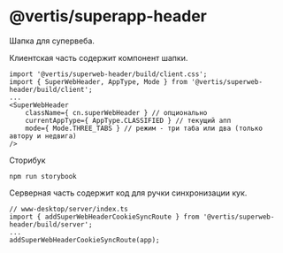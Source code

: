 # @vertis/superapp-header

Шапка для супервеба.

Клиентская часть содержит компонент шапки.
```
import '@vertis/superweb-header/build/client.css';
import { SuperWebHeader, AppType, Mode } from '@vertis/superweb-header/build/client';
...
<SuperWebHeader
    className={ cn.superWebHeader } // опционально
    currentAppType={ AppType.CLASSIFIED } // текущий апп
    mode={ Mode.THREE_TABS } // режим - три таба или два (только автору и недвига)
/>
```

Сторибук
```
npm run storybook
```

Серверная часть содержит код для ручки синхронизации кук.

```
// www-desktop/server/index.ts
import { addSuperWebHeaderCookieSyncRoute } from '@vertis/superweb-header/build/server';
...
addSuperWebHeaderCookieSyncRoute(app);

```

